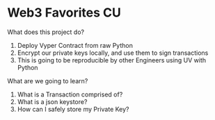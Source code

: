 # Web3 Favorites CU

What does this project do?
1. Deploy Vyper Contract from raw Python
2. Encrypt our private keys locally, and use them to sign transactions
3. This is going to be reproducible by other Engineers using UV with Python


What are we going to learn?
1. What is a Transaction comprised of?
2. What is a json keystore?
3. How can I safely store my Private Key?

